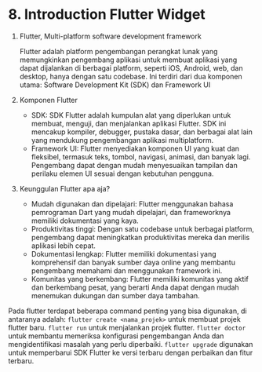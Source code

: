 # 8. Introduction Flutter Widget

1. Flutter, Multi-platform software development framework

    Flutter adalah platform pengembangan perangkat lunak yang memungkinkan pengembang aplikasi untuk membuat aplikasi yang dapat dijalankan di berbagai platform, seperti iOS, Android, web, dan desktop, hanya dengan satu codebase. Ini terdiri dari dua komponen utama: Software Development Kit (SDK) dan Framework UI

2. Komponen Flutter

    - SDK: SDK Flutter adalah kumpulan alat yang diperlukan untuk membuat, menguji, dan menjalankan aplikasi Flutter. SDK ini mencakup kompiler, debugger, pustaka dasar, dan berbagai alat lain yang mendukung pengembangan aplikasi multiplatform.
    - Framework UI: Flutter menyediakan komponen UI yang kuat dan fleksibel, termasuk teks, tombol, navigasi, animasi, dan banyak lagi. Pengembang dapat dengan mudah menyesuaikan tampilan dan perilaku elemen UI sesuai dengan kebutuhan pengguna.

3. Keunggulan Flutter apa aja?

    - Mudah digunakan dan dipelajari: Flutter menggunakan bahasa pemrograman Dart yang mudah dipelajari, dan frameworknya memiliki dokumentasi yang kaya.
    - Produktivitas tinggi: Dengan satu codebase untuk berbagai platform, pengembang dapat meningkatkan produktivitas mereka dan merilis aplikasi lebih cepat.
    - Dokumentasi lengkap: Flutter memiliki dokumentasi yang komprehensif dan banyak sumber daya online yang membantu pengembang memahami dan menggunakan framework ini.
    - Komunitas yang berkembang: Flutter memiliki komunitas yang aktif dan berkembang pesat, yang berarti Anda dapat dengan mudah menemukan dukungan dan sumber daya tambahan.


Pada flutter terdapat beberapa command penting yang bisa digunakan, di antaranya adalah:  `flutter create <nama_projek>` untuk membuat projek flutter baru. `flutter run` untuk menjalankan projek flutter. `flutter doctor` untuk membantu memeriksa konfigurasi pengembangan Anda dan mengidentifikasi masalah yang perlu diperbaiki. `flutter upgrade` digunakan untuk memperbarui SDK Flutter ke versi terbaru dengan perbaikan dan fitur terbaru. 